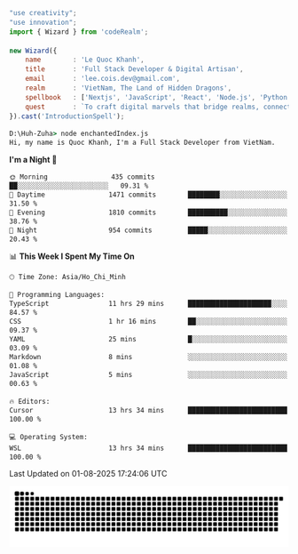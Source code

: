 <!--x axis divider-->

```js 
"use creativity";
"use innovation";
import { Wizard } from 'codeRealm';

new Wizard({
    name        : 'Le Quoc Khanh',
    title       : 'Full Stack Developer & Digital Artisan',
    email       : 'lee.cois.dev@gmail.com',
    realm       : 'VietNam, The Land of Hidden Dragons',
    spellbook   : ['Nextjs', 'JavaScript', 'React', 'Node.js', 'Python', 'Django', 'Cloud Services'],
    quest       : `To craft digital marvels that bridge realms, connect cultures, and bring imagination to life.`,
}).cast('IntroductionSpell');
```

```cmd
D:\Huh-Zuha> node enchantedIndex.js
Hi, my name is Quoc Khanh, I'm a Full Stack Developer from VietNam.
```
<!--START_SECTION:waka-->
**I'm a Night 🦉** 

```text
🌞 Morning                435 commits         ██░░░░░░░░░░░░░░░░░░░░░░░   09.31 % 
🌆 Daytime                1471 commits        ████████░░░░░░░░░░░░░░░░░   31.50 % 
🌃 Evening                1810 commits        ██████████░░░░░░░░░░░░░░░   38.76 % 
🌙 Night                  954 commits         █████░░░░░░░░░░░░░░░░░░░░   20.43 % 
```


📊 **This Week I Spent My Time On** 

```text
🕑︎ Time Zone: Asia/Ho_Chi_Minh

💬 Programming Languages: 
TypeScript               11 hrs 29 mins      █████████████████████░░░░   84.57 % 
CSS                      1 hr 16 mins        ██░░░░░░░░░░░░░░░░░░░░░░░   09.37 % 
YAML                     25 mins             █░░░░░░░░░░░░░░░░░░░░░░░░   03.09 % 
Markdown                 8 mins              ░░░░░░░░░░░░░░░░░░░░░░░░░   01.08 % 
JavaScript               5 mins              ░░░░░░░░░░░░░░░░░░░░░░░░░   00.63 % 

🔥 Editors: 
Cursor                   13 hrs 34 mins      █████████████████████████   100.00 % 

💻 Operating System: 
WSL                      13 hrs 34 mins      █████████████████████████   100.00 % 
```


 Last Updated on 01-08-2025 17:24:06 UTC
<!--END_SECTION:waka-->
<picture>
  <source media="(prefers-color-scheme: dark)" srcset="https://raw.githubusercontent.com/leecois/leecois/output/github-contribution-grid-snake-dark.svg">
  <source media="(prefers-color-scheme: light)" srcset="https://raw.githubusercontent.com/leecois/leecois/output/github-contribution-grid-snake.svg">
  <img alt="github contribution grid snake animation" src="https://raw.githubusercontent.com/leecois/leecois/output/github-contribution-grid-snake.svg">
</picture>
